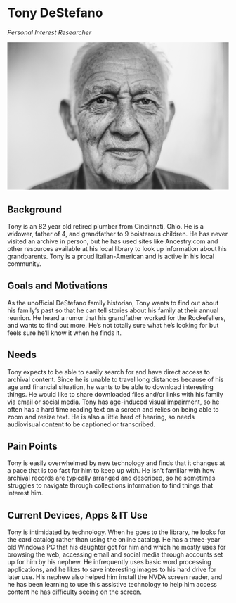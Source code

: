 # Tony DeStefano

_Personal Interest Researcher_

![persona image](img/tony-destefano.jpg)

## Background

Tony is an 82 year old retired plumber from Cincinnati, Ohio. He is a widower, father of 4, and grandfather to 9 boisterous children. He has never visited an archive in person, but he has used sites like Ancestry.com and other resources available at his local library to look up information about his grandparents. Tony is a proud Italian-American and is active in his local community.

## Goals and Motivations

As the unofficial DeStefano family historian, Tony wants to find out about his family’s past so that he can tell stories about his family at their annual reunion. He heard a rumor that his grandfather worked for the Rockefellers, and wants to find out more. He’s not totally sure what he’s looking for but feels sure he’ll know it when he finds it.

## Needs

Tony expects to be able to easily search for and have direct access to archival content. Since he is unable to travel long distances because of his age and financial situation, he wants to be able to download interesting things. He would like to share downloaded files and/or links with his family via email or social media. Tony has age-induced visual impairment, so he often has a hard time reading text on a screen and relies on being able to zoom and resize text. He is also a little hard of hearing, so needs audiovisual content to be captioned or transcribed.

## Pain Points

Tony is easily overwhelmed by new technology and finds that it changes at a pace that is too fast for him to keep up with. He isn't familiar with how archival records are typically arranged and described, so he sometimes struggles to navigate through collections information to find things that interest him.

## Current Devices, Apps & IT Use

Tony is intimidated by technology. When he goes to the library, he looks for the card catalog rather than using the online catalog. He has a three-year old Windows PC that his daughter got for him and which he mostly uses for browsing the web, accessing email and social media through accounts set up for him by his nephew. He infrequently uses basic word processing applications, and he likes to save interesting images to his hard drive for later use. His nephew also helped him install the NVDA screen reader, and he has been learning to use this assistive technology to help him access content he has difficulty seeing on the screen.
